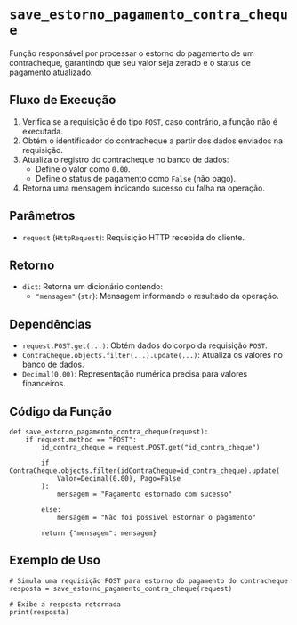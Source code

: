 # `save_estorno_pagamento_contra_cheque`

Função responsável por processar o estorno do pagamento de um contracheque, garantindo que seu valor seja zerado e o status de pagamento atualizado.

## Fluxo de Execução

1. Verifica se a requisição é do tipo `POST`, caso contrário, a função não é executada.
2. Obtém o identificador do contracheque a partir dos dados enviados na requisição.
3. Atualiza o registro do contracheque no banco de dados:
   - Define o valor como `0.00`.
   - Define o status de pagamento como `False` (não pago).
4. Retorna uma mensagem indicando sucesso ou falha na operação.

## Parâmetros

- `request` (`HttpRequest`): Requisição HTTP recebida do cliente.

## Retorno

- `dict`: Retorna um dicionário contendo:
  - `"mensagem"` (`str`): Mensagem informando o resultado da operação.

## Dependências

- `request.POST.get(...)`: Obtém dados do corpo da requisição `POST`.
- `ContraCheque.objects.filter(...).update(...)`: Atualiza os valores no banco de dados.
- `Decimal(0.00)`: Representação numérica precisa para valores financeiros.

## Código da Função

```{py3 linenums="1"}
def save_estorno_pagamento_contra_cheque(request):
    if request.method == "POST":
        id_contra_cheque = request.POST.get("id_contra_cheque")

        if ContraCheque.objects.filter(idContraCheque=id_contra_cheque).update(
            Valor=Decimal(0.00), Pago=False
        ):
            mensagem = "Pagamento estornado com sucesso"

        else:
            mensagem = "Não foi possivel estornar o pagamento"

        return {"mensagem": mensagem}
```

## Exemplo de Uso

```{py3 linenums="1"}
# Simula uma requisição POST para estorno do pagamento do contracheque
resposta = save_estorno_pagamento_contra_cheque(request)

# Exibe a resposta retornada
print(resposta)
```
